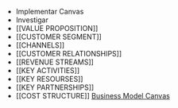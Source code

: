  - Implementar Canvas
 - Investigar
 - [[VALUE PROPOSITION]]
- [[CUSTOMER SEGMENT]]
- [[CHANNELS]]
- [[CUSTOMER RELATIONSHIPS]]
- [[REVENUE STREAMS]]
- [[KEY ACTIVITIES]]
- [[KEY RESOURSES]]
- [[KEY PARTNERSHIPS]]
- [[COST STRUCTURE]]
[Business Model Canvas]( https://dojobusiness.com/blogs/news/restaurant-business-model-canvas)

